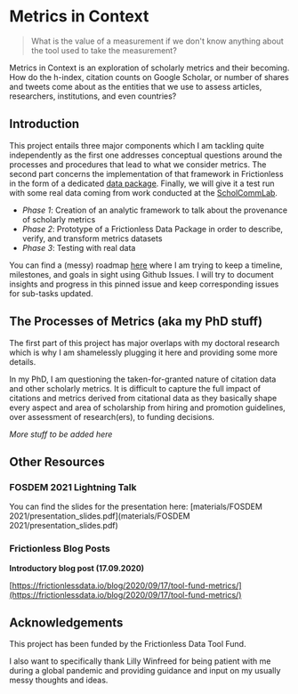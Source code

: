 # Metrics in Context

> What is the value of a measurement if we don't know anything about the tool used to take the measurement?

Metrics in Context is an exploration of scholarly metrics and their becoming. How do the h-index, citation counts on Google Scholar, or number of shares and tweets come about as the entities that we use to assess articles, researchers, institutions, and even countries?  

## Introduction

This project entails three major components which I am tackling quite independently as the first one addresses conceptual questions around the processes and procedures that lead to what we consider metrics. The second part concerns the implementation of that framework in Frictionless in the form of a dedicated [data package](https://specs.frictionlessdata.io/data-package/). Finally, we will give it a test run with some real data coming from work conducted at the [ScholCommLab](https://scholcommlab.ca).

- *Phase 1*: Creation of an analytic framework to talk about the provenance of scholarly metrics 
- *Phase 2*: Prototype of a Frictionless Data Package in order to describe, verify, and transform metrics datasets
- *Phase 3*: Testing with real data

You can find a (messy) roadmap [here](https://github.com/Bubblbu/metrics-in-context/issues/2) where I am trying to keep a timeline, milestones, and goals in sight using Github Issues. I will try to document insights and progress in this pinned issue and keep corresponding issues for sub-tasks updated.

## The Processes of Metrics (aka my PhD stuff)

The first part of this project has major overlaps with my doctoral research which is why I am shamelessly plugging it here and providing some more details.

In my PhD, I am questioning the taken-for-granted nature of citation data and other scholarly metrics. It is difficult to capture the full impact of citations and metrics derived from citational data as they basically shape every aspect and area of scholarship from hiring and promotion guidelines, over assessment of research(ers), to funding decisions.

*More stuff to be added here*

## Other Resources

### FOSDEM 2021 Lightning Talk

You can find the slides for the presentation here: [materials/FOSDEM 2021/presentation_slides.pdf](materials/FOSDEM 2021/presentation_slides.pdf)

### Frictionless Blog Posts

**Introductory blog post (17.09.2020)**

[https://frictionlessdata.io/blog/2020/09/17/tool-fund-metrics/](https://frictionlessdata.io/blog/2020/09/17/tool-fund-metrics/)

## Acknowledgements

This project has been funded by the Frictionless Data Tool Fund.

I also want to specifically thank Lilly Winfreed for being patient with me during a global pandemic and providing guidance and input on my usually messy thoughts and ideas.